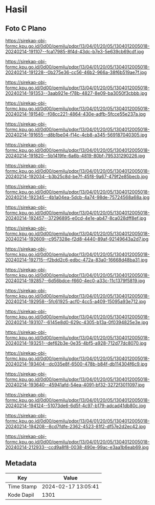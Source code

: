 # Hasil

## Foto C Plano

https://sirekap-obj-formc.kpu.go.id/0d00/pemilu/pdpr/13/04/01/20/05/1304012005018-20240214-191107--fca17985-8f4d-43dc-b7e3-5e639cb69cdf.jpg

https://sirekap-obj-formc.kpu.go.id/0d00/pemilu/pdpr/13/04/01/20/05/1304012005018-20240214-191228--0b275e36-cc56-46b2-966a-38f6b519ae7f.jpg

https://sirekap-obj-formc.kpu.go.id/0d00/pemilu/pdpr/13/04/01/20/05/1304012005018-20240214-191353--3aab921e-f78b-4827-8e09-ba3050f3cbbb.jpg

https://sirekap-obj-formc.kpu.go.id/0d00/pemilu/pdpr/13/04/01/20/05/1304012005018-20240214-191540--f08cc221-4864-430e-adfb-5fcce55e237a.jpg

https://sirekap-obj-formc.kpu.go.id/0d00/pemilu/pdpr/13/04/01/20/05/1304012005018-20240214-191655--d8b1be04-f14c-4cb8-a345-569187040305.jpg

https://sirekap-obj-formc.kpu.go.id/0d00/pemilu/pdpr/13/04/01/20/05/1304012005018-20240214-191820--5b1419fe-6a6b-4819-80bf-795331290226.jpg

https://sirekap-obj-formc.kpu.go.id/0d00/pemilu/pdpr/13/04/01/20/05/1304012005018-20240214-192034--b3b25c8d-be7f-45f8-9a67-479f2e85becb.jpg

https://sirekap-obj-formc.kpu.go.id/0d00/pemilu/pdpr/13/04/01/20/05/1304012005018-20240214-192345--4b1a04ea-5dcb-4a74-98de-75724568a68a.jpg

https://sirekap-obj-formc.kpu.go.id/0d00/pemilu/pdpr/13/04/01/20/05/1304012005018-20240214-192457--37296895-e0cd-4e1e-ab47-8ca028dff8ef.jpg

https://sirekap-obj-formc.kpu.go.id/0d00/pemilu/pdpr/13/04/01/20/05/1304012005018-20240214-192609--c957328e-f2d8-4440-89af-92149643a2d7.jpg

https://sirekap-obj-formc.kpu.go.id/0d00/pemilu/pdpr/13/04/01/20/05/1304012005018-20240214-192715--f2bdd2c6-edbc-472a-83a0-16668d48ba31.jpg

https://sirekap-obj-formc.kpu.go.id/0d00/pemilu/pdpr/13/04/01/20/05/1304012005018-20240214-192857--6d56bdce-f660-4ec0-a33c-11c1379f5819.jpg

https://sirekap-obj-formc.kpu.go.id/0d00/pemilu/pdpr/13/04/01/20/05/1304012005018-20240214-192958--5fc61925-acf0-4cc5-a409-15095a93e712.jpg

https://sirekap-obj-formc.kpu.go.id/0d00/pemilu/pdpr/13/04/01/20/05/1304012005018-20240214-193107--6145e8d0-629c-4305-b13a-0f0394825e3e.jpg

https://sirekap-obj-formc.kpu.go.id/0d00/pemilu/pdpr/13/04/01/20/05/1304012005018-20240214-193251--def62b3e-0e35-4bf5-a928-712d77dc8070.jpg

https://sirekap-obj-formc.kpu.go.id/0d00/pemilu/pdpr/13/04/01/20/05/1304012005018-20240214-193404--dc035e8f-6500-478b-b84f-db114304f6c9.jpg

https://sirekap-obj-formc.kpu.go.id/0d00/pemilu/pdpr/13/04/01/20/05/1304012005018-20240214-193640--45941afd-54ea-4091-bf32-3272f3011097.jpg

https://sirekap-obj-formc.kpu.go.id/0d00/pemilu/pdpr/13/04/01/20/05/1304012005018-20240214-194124--51073de6-6d5f-4c97-b179-adcad41db80c.jpg

https://sirekap-obj-formc.kpu.go.id/0d00/pemilu/pdpr/13/04/01/20/05/1304012005018-20240214-194208--8cd7fdfe-2362-4523-81f2-df57e2d2ec42.jpg

https://sirekap-obj-formc.kpu.go.id/0d00/pemilu/pdpr/13/04/01/20/05/1304012005018-20240214-212933--ccd9a8f8-0038-490e-99ac-e3aa1b6eab69.jpg


## Metadata

| Key        | Value               |
| ---------- | ------------------- |
| Time Stamp | 2024-02-17 13:05:41 |
| Kode Dapil | 1301                |



